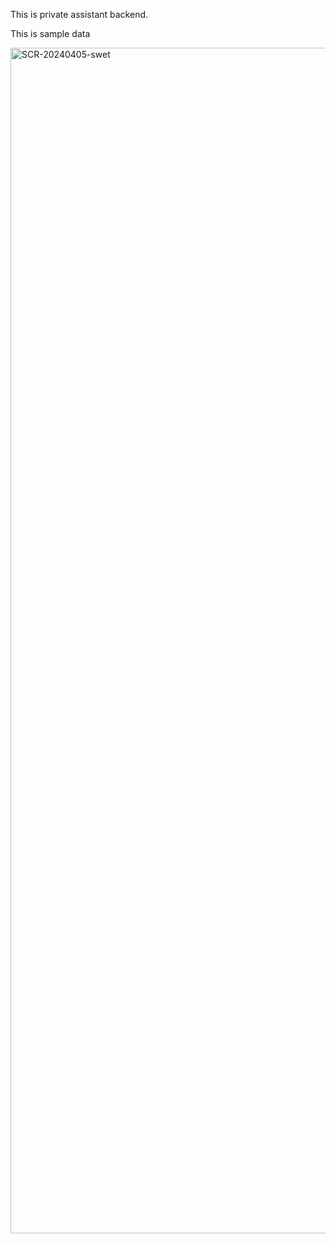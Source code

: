 This is private assistant backend.

This is sample data 

<img width="1897" alt="SCR-20240405-swet" src="https://github.com/debarunlahiri/riya-backend/assets/47404941/751471d5-172e-4ec2-a81f-19ed15c5c2aa">
